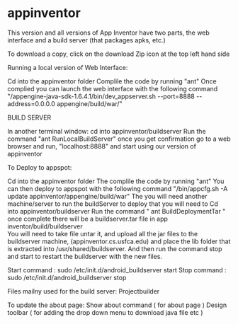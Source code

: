 appinventor
===========

This version and all versions of App Inventor have two parts, the web interface and a build server (that packages apks, etc.)

To download a copy, click on the download Zip icon at the top left hand side

Running a local version of Web Interface:

Cd into the appinventor folder
Complile the code by running "ant"
Once complied you can launch the web interface with the following command 
"<your appengine SDK folder>/appengine-java-sdk-1.6.4.1/bin/dev_appserver.sh --port=8888 --address=0.0.0.0 appengine/build/war/"

BUILD SERVER

In another terminal window:
cd into appinventor/buildserver
Run the command "ant RunLocalBuildServer"
once you get confirmation go to a web browser and run,
"localhost:8888" and start using our version of appinventor

To Deploy to appspot: 

Cd into the appinventor folder
The complile the code by running "ant"
You can then deploy to appspot with the following command "<your-appengine-SDK-folder>/bin/appcfg.sh -A <your-application-id> update appinventor/appengine/build/war"
The you will need another machine/server to run the buildServer
to deploy that you will need to Cd into appinventor/buildserver 
Run the command " ant BuildDeploymentTar " once complete there will be a buildserver.tar file in app inventor/build/buildserver  
You will need to take file untar it, and upload all the jar files to the buildserver machine,  (appinventor.cs.usfca.edu) and place the lib folder that is extracted into /usr/shared/buildserver.  And then run the command stop and start to restart the buildserver with the new files.

Start command : sudo /etc/init.d/android_buildserver start 
Stop command :  sudo /etc/init.d/android_buildserver stop 

Files mailny used for the build server:
Projectbuilder

To update the about page:
Show about command ( for about page )
Design toolbar ( for adding the drop down menu to download java file etc )
